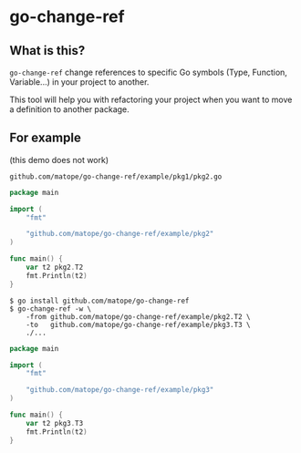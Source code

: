 # go-change-ref

## What is this?

`go-change-ref` change references to specific Go symbols (Type, Function, Variable...) in your project to another.

This tool will help you with refactoring your project when you want to move a definition to another package.

## For example

(this demo does not work)

`github.com/matope/go-change-ref/example/pkg1/pkg2.go`

```go
package main

import (
	"fmt"

	"github.com/matope/go-change-ref/example/pkg2"
)

func main() {
	var t2 pkg2.T2
	fmt.Println(t2)
}
```

```
$ go install github.com/matope/go-change-ref
$ go-change-ref -w \
    -from github.com/matope/go-change-ref/example/pkg2.T2 \
    -to   github.com/matope/go-change-ref/example/pkg3.T3 \
    ./...
```

```go
package main

import (
	"fmt"

	"github.com/matope/go-change-ref/example/pkg3"
)

func main() {
	var t2 pkg3.T3
	fmt.Println(t2)
}
```

